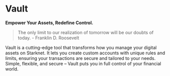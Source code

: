 # Vault

**Empower Your Assets, Redefine Control.**

> The only limit to our realization of tomorrow will be our doubts of today. - Franklin D. Roosevelt

Vault is a cutting-edge tool that transforms how you manage your digital assets on Starknet. It lets you create custom accounts with unique rules and limits, ensuring your transactions are secure and tailored to your needs. Simple, flexible, and secure – Vault puts you in full control of your financial world.
